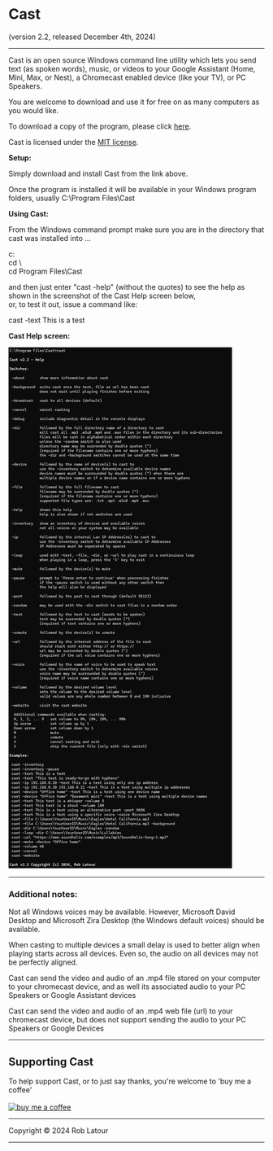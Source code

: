 # Cast 
(version 2.2, released December 4th, 2024)
***

Cast is an open source Windows command line utility which lets you send text (as spoken words), music, or videos to your Google Assistant (Home, Mini, Max, or Nest), a Chromecast enabled device (like your TV), or PC Speakers.

You are welcome to download and use it for free on as many computers as you would like.

To download a copy of the program, please click [here](https://github.com/roblatour/cast/releases/download/v4.2.0.0/CastSetup.exe).

Cast is licensed under the [MIT license](https://github.com/roblatour/Cast/blob/main/LICENSE).

**Setup:**

Simply download and install Cast from the link above.

Once the program is installed it will be available in your Windows program folders, usually C:\\Program Files\\Cast

**Using Cast:**

From the Windows command prompt make sure you are in the directory that cast was installed into ...  <br>
  
c:  
cd \\  
cd Program Files\\Cast  
  
and then just enter "cast -help" (without the quotes) to see the help as shown in the screenshot of the Cast Help screen below,<br>or, to test it out, issue a command like:  
  
cast -text This is a test  
  


**Cast Help screen:**

![cast screenshot](/images/screenshot.jpg)

***

### Additional notes:

Not all Windows voices may be available. However, Microsoft David Desktop and Microsoft Zira Desktop (the Windows default voices) should be available.

When casting to multiple devices a small delay is used to better align when playing starts across all devices. Even so, the audio on all devices may not be perfectly aligned.

Cast can send the video and audio of an .mp4 file stored on your computer to your chromecast device, and as well its associated audio to your PC Speakers or Google Assistant devices

Cast can send the video and audio of an .mp4 web file (url) to your chromecast device, but does not support sending the audio to your PC Speakers or Google Devices

* * *
 ## Supporting Cast

 To help support Cast, or to just say thanks, you're welcome to 'buy me a coffee'<br><br>
[<img alt="buy me  a coffee" width="200px" src="https://cdn.buymeacoffee.com/buttons/v2/default-blue.png" />](https://www.buymeacoffee.com/roblatour)
* * *
Copyright © 2024 Rob Latour
* * *   
